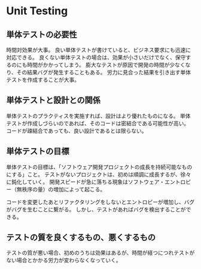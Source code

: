 # Unit Testing

## 単体テストの必要性

時間対効果が大事。
良い単体テストが書けていると、ビジネス要求にも迅速に対応できる。
良くない単体テストの場合は、効果が小さいだけでなく、保守するのにも時間がかかってしまう。
膨大なテストが原因で開発の時間が少なくなり、その結果バグが発生することもある。
労力に見合った結果を引き出す単体テストを作成することが大事。

## 単体テストと設計との関係

単体テストのプラクティスを実施すれば、設計はより優れたものになる。
単体テストが作成しづらいのであれば、そのコードは密結合である可能性が高い。
コードが疎結合であっても、良い設計であるとは限らない。

## 単体テストの目標

単体テストの目標は、「ソフトウェア開発プロジェクトの成長を持続可能なものにする」こと。
テストがないプロジェクトは、初めは順調に成長するが、徐々に鈍化していく。
開発スピードが急に落ちる現象はソフトウェア・エントロピー（無秩序の量）の増加によって起こる。

コードを変更したあとリファクタリングをしないとエントロピーが増加し、バグがバグを生むことに繋がる。
しかし、テストがあればバグを検出することができる。

## テストの質を良くするもの、悪くするもの

テストの質が悪い場合、初めのうちは効果はあるが、時間が経つにつれテストがない場合とかかる労力が変わらなくなっていく。
